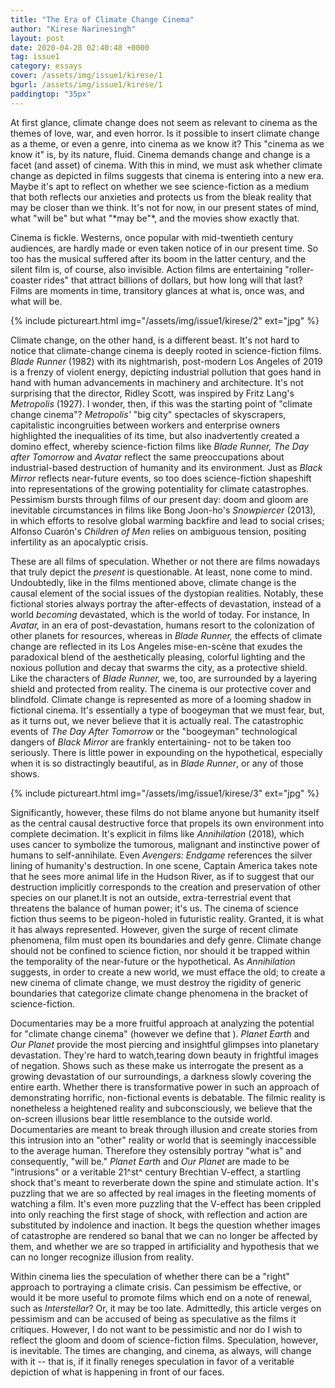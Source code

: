 ```yaml
---
title: "The Era of Climate Change Cinema"
author: "Kirese Narinesingh"
layout: post
date: 2020-04-28 02:40:48 +0000
tag: issue1
category: essays
cover: /assets/img/issue1/kirese/1
bgurl: /assets/img/issue1/kirese/1
paddingtop: "35px"
---
```


<p id="first-paragraph">At first glance, climate change does not seem as relevant to cinema as
the themes of love, war, and even horror. Is it possible to insert
climate change as a theme, or even a genre, into cinema as we know it?
This "cinema as we know it" is, by its nature, fluid. Cinema demands
change and change is a facet (and asset) of cinema. With this in mind,
we must ask whether climate change as depicted in films suggests that
cinema is entering into a new era. Maybe it's apt to reflect on whether
we see science-fiction as a medium that both reflects our anxieties and
protects us from the bleak reality that may be closer than we think.
It's not for now, in our present states of mind, what "will be" but what
"*may be"*, and the movies show exactly that.</p>

Cinema is fickle. Westerns, once popular with mid-twentieth century
audiences, are hardly made or even taken notice of in our present time.
So too has the musical suffered after its boom in the latter century,
and the silent film is, of course, also invisible. Action films are
entertaining "roller-coaster rides" that attract billions of dollars,
but how long will that last? Films are moments in time, transitory
glances at what is, once was, and what will be.

{% include pictureart.html img="/assets/img/issue1/kirese/2" ext="jpg" %}

Climate change, on the other hand, is a different beast. It's not hard
to notice that climate-change cinema is deeply rooted in science-fiction
films. *Blade Runner* (1982) with its nightmarish, post-modern Los
Angeles of 2019 is a frenzy of violent energy, depicting industrial
pollution that goes hand in hand with human advancements in machinery
and architecture. It's not surprising that the director, Ridley Scott,
was inspired by Fritz Lang's *Metropolis* (1927). I wonder, then, if
this was the starting point of "climate change cinema"? *Metropolis'*
"big city" spectacles of skyscrapers, capitalistic incongruities between
workers and enterprise owners highlighted the inequalities of its time,
but also inadvertently created a domino effect, whereby science-fiction
films like *Blade Runner,* *The Day after Tomorrow* and *Avatar* reflect
the same preoccupations about industrial-based destruction of humanity
and its environment. Just as *Black Mirror* reflects near-future events,
so too does science-fiction shapeshift into representations of the
growing potentiality for climate catastrophes. Pessimism bursts through
films of our present day: doom and gloom are inevitable circumstances in
films like Bong Joon-ho's *Snowpiercer* (2013)*,* in which efforts to
resolve global warming backfire and lead to social crises; Alfonso
Cuarón's *Children of Men* relies on ambiguous tension, positing
infertility as an apocalyptic crisis.

These are all films of speculation. Whether or not there are films
nowadays that truly depict the *present* is questionable. At least, none
come to mind. Undoubtedly, like in the films mentioned above, climate
change is the causal element of the social issues of the dystopian
realities. Notably, these fictional stories always portray the
after-effects of devastation, instead of a world *becoming* devastated,
which is the world of today. For instance, In *Avatar,* in an era of
post-devastation, humans resort to the colonization of other planets for
resources, whereas in *Blade Runner,* the effects of climate change are
reflected in its Los Angeles mise-en-scène that exudes the paradoxical
blend of the aesthetically pleasing, colorful lighting and the noxious
pollution and decay that swarms the city, as a protective shield. Like
the characters of *Blade Runner,* we, too, are surrounded by a layering
shield and protected from reality. The cinema is our protective cover
and blindfold. Climate change is represented as more of a looming shadow
in fictional cinema. It's essentially a type of boogeyman that we must
fear, but, as it turns out, we never believe that it is actually real.
The catastrophic events of *The Day After Tomorrow* or the "boogeyman"
technological dangers of *Black Mirror* are frankly entertaining- not to
be taken too seriously. There is little power in expounding on the
hypothetical, especially when it is so distractingly beautiful, as in
*Blade Runner*, or any of those shows.

{% include pictureart.html img="/assets/img/issue1/kirese/3" ext="jpg" %}

Significantly, however, these films do not blame anyone but humanity
itself as the central causal destructive force that propels its own
environment into complete decimation. It's explicit in films like
*Annihilation* (2018)*,* which uses cancer to symbolize the tumorous,
malignant and instinctive power of humans to self-annihilate. Even
*Avengers: Endgame* references the silver lining of humanity's
destruction. In one scene, Captain America takes note that he sees more
animal life in the Hudson River, as if to suggest that our destruction
implicitly corresponds to the creation and preservation of other species
on our planet.It is not an outside, extra-terrestrial event that
threatens the balance of human power; it's us. The cinema of science
fiction thus seems to be pigeon-holed in futuristic reality. Granted, it
is what it has always represented. However, given the surge of recent
climate phenomena, film must open its boundaries and defy genre. Climate
change should not be confined to science fiction, nor should it be
trapped within the temporality of the near-future or the hypothetical.
As *Annihilation* suggests, in order to create a new world, we must
efface the old; to create a new cinema of climate change, we must
destroy the rigidity of generic boundaries that categorize climate
change phenomena in the bracket of science-fiction.

Documentaries may be a more fruitful approach at analyzing the potential
for "climate change cinema" (however we define that ). *Planet Earth*
and *Our Planet* provide the most piercing and insightful glimpses into
planetary devastation. They're hard to watch,tearing down beauty in
frightful images of negation. Shows such as these make us interrogate
the present as a growing devastation of our surroundings, a darkness
slowly covering the entire earth. Whether there is transformative power
in such an approach of demonstrating horrific, non-fictional events is
debatable. The filmic reality is nonetheless a heightened reality and
subconsciously, we believe that the on-screen illusions bear little
resemblance to the outside world. Documentaries are meant to break
through illusion and create stories from this intrusion into an "other"
reality or world that is seemingly inaccessible to the average human.
Therefore they ostensibly portray "what is" and consequently, "will be."
*Planet Earth* and *Our Planet* are made to be "intrusions" or a
veritable 21^st^ century Brechtian V-effect, a startling shock that's
meant to reverberate down the spine and stimulate action. It's puzzling
that we are so affected by real images in the fleeting moments of
watching a film. It's even more puzzling that the V-effect has been
crippled into only reaching the first stage of shock, with reflection
and action are substituted by indolence and inaction. It begs the
question whether images of catastrophe are rendered so banal that we can
no longer be affected by them, and whether we are so trapped in
artificiality and hypothesis that we can no longer recognize illusion
from reality.

Within cinema lies the speculation of whether there can be a "right"
approach to portraying a climate crisis. Can pessimism be effective, or
would it be more useful to promote films which end on a note of renewal,
such as *Interstellar*? Or, it may be too late. Admittedly, this article
verges on pessimism and can be accused of being as speculative as the
films it critiques. However, I do not want to be pessimistic and nor do
I wish to reflect the gloom and doom of science-fiction films.
Speculation, however, is inevitable. The times are changing, and cinema,
as always, will change with it -- that is, if it finally reneges
speculation in favor of a veritable depiction of what is happening in
front of our faces.
